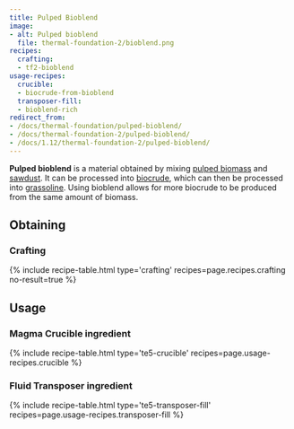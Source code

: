 ```yaml
---
title: Pulped Bioblend
image:
- alt: Pulped bioblend
  file: thermal-foundation-2/bioblend.png
recipes:
  crafting:
  - tf2-bioblend
usage-recipes:
  crucible:
  - biocrude-from-bioblend
  transposer-fill:
  - bioblend-rich
redirect_from:
- /docs/thermal-foundation/pulped-bioblend/
- /docs/thermal-foundation-2/pulped-bioblend/
- /docs/1.12/thermal-foundation-2/pulped-bioblend/
---
```


**Pulped bioblend** is a material obtained by mixing [pulped
biomass](/docs/1.12/thermal-foundation/pulped-biomass/) and
[sawdust](/docs/1.12/thermal-foundation/sawdust/). It can be processed into
[biocrude](/docs/1.12/thermal-foundation/biocrude/), which can then be processed into
[grassoline](/docs/1.12/thermal-foundation/grassoline/). Using bioblend allows for
more biocrude to be produced from the same amount of biomass.


Obtaining
---------

### Crafting
{% include recipe-table.html type='crafting' recipes=page.recipes.crafting no-result=true %}


Usage
-----

### Magma Crucible ingredient
{% include recipe-table.html type='te5-crucible' recipes=page.usage-recipes.crucible %}

### Fluid Transposer ingredient
{% include recipe-table.html type='te5-transposer-fill' recipes=page.usage-recipes.transposer-fill %}
